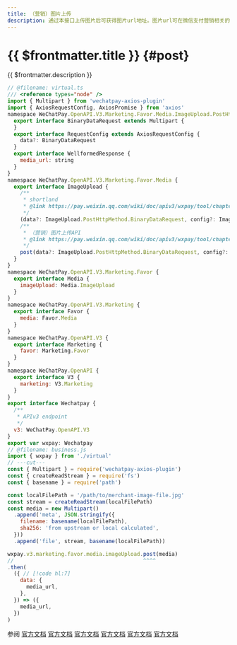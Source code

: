 ```yaml
---
title: （营销）图片上传
description: 通过本接口上传图片后可获得图片url地址。图片url可在微信支付营销相关的API使用，包括商家券、代金券、支付有礼等。
---
```


# {{ $frontmatter.title }} {#post}

{{ $frontmatter.description }}

```js twoslash
// @filename: virtual.ts
/// <reference types="node" />
import { Multipart } from 'wechatpay-axios-plugin'
import { AxiosRequestConfig, AxiosPromise } from 'axios'
namespace WeChatPay.OpenAPI.V3.Marketing.Favor.Media.ImageUpload.PostHttpMethod {
  export interface BinaryDataRequest extends Multipart {
  }
  export interface RequestConfig extends AxiosRequestConfig {
    data?: BinaryDataRequest
  }
  export interface WellformedResponse {
    media_url: string
  }
}
namespace WeChatPay.OpenAPI.V3.Marketing.Favor.Media {
  export interface ImageUpload {
    /**
     * shortland
     * @link https://pay.weixin.qq.com/wiki/doc/apiv3/wxpay/tool/chapter3_1.shtml
     */
    (data?: ImageUpload.PostHttpMethod.BinaryDataRequest, config?: ImageUpload.PostHttpMethod.RequestConfig): AxiosPromise<ImageUpload.PostHttpMethod.WellformedResponse>
    /**
     * （营销）图片上传API
     * @link https://pay.weixin.qq.com/wiki/doc/apiv3/wxpay/tool/chapter3_1.shtml
     */
    post(data?: ImageUpload.PostHttpMethod.BinaryDataRequest, config?: ImageUpload.PostHttpMethod.RequestConfig): AxiosPromise<ImageUpload.PostHttpMethod.WellformedResponse>
  }
}
namespace WeChatPay.OpenAPI.V3.Marketing.Favor {
  export interface Media {
    imageUpload: Media.ImageUpload
  }
}
namespace WeChatPay.OpenAPI.V3.Marketing {
  export interface Favor {
    media: Favor.Media
  }
}
namespace WeChatPay.OpenAPI.V3 {
  export interface Marketing {
    favor: Marketing.Favor
  }
}
namespace WeChatPay.OpenAPI {
  export interface V3 {
    marketing: V3.Marketing
  }
}
export interface Wechatpay {
  /**
   * APIv3 endpoint
   */
  v3: WeChatPay.OpenAPI.V3
}
export var wxpay: Wechatpay
// @filename: business.js
import { wxpay } from './virtual'
// ---cut---
const { Multipart } = require('wechatpay-axios-plugin')
const { createReadStream } = require('fs')
const { basename } = require('path')

const localFilePath = '/path/to/merchant-image-file.jpg'
const stream = createReadStream(localFilePath)
const media = new Multipart()
  .append('meta', JSON.stringify({
    filename: basename(localFilePath),
    sha256: 'from upstream or local calculated',
  }))
  .append('file', stream, basename(localFilePath))

wxpay.v3.marketing.favor.media.imageUpload.post(media)
//                                         ^^^^
.then(
  ({ // [!code hl:7]
    data: {
      media_url,
    },
  }) => ({
    media_url,
  })
)
```

参阅 [官方文档](https://pay.weixin.qq.com/doc/v3/merchant/4012557233) [官方文档](https://pay.weixin.qq.com/doc/v3/merchant/4012557243) [官方文档](https://pay.weixin.qq.com/doc/v3/merchant/4012557248) [官方文档](https://pay.weixin.qq.com/doc/v3/partner/4012759802) [官方文档](https://pay.weixin.qq.com/doc/v3/partner/4012760240) [官方文档](https://pay.weixin.qq.com/doc/v3/partner/4012760270)
